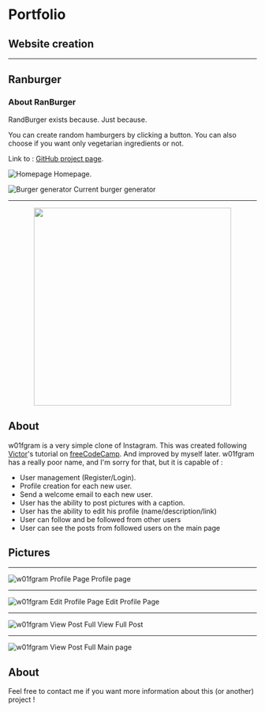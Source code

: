 # Portfolio

## Website creation
---
## Ranburger
### About RanBurger
RandBurger exists because. Just because.

You can create random hamburgers by clicking a button. You can also choose if you want only vegetarian ingredients or not.

Link to : [GitHub project page](https://github.com/0xw01f/RanBurger).


![Homepage](https://i.imgur.com/A9QbqV6.png)
Homepage.

![Burger generator](https://i.imgur.com/RydK5Yd.png)
Current burger generator

---
<p align="center"><img src="https://i.imgur.com/h0Z8svO.png" width="400"></p>

## About

w01fgram is a very simple clone of Instagram. This was created following [Victor](https://www.youtube.com/channel/UCQI-Ym2rLZx52vEoqlPQMdg)'s tutorial on [freeCodeCamp](https://www.youtube.com/channel/UC8butISFwT-Wl7EV0hUK0BQ). And improved by myself later.
w01fgram has a really poor name, and I'm sorry for that, but it is capable of :

- User management (Register/Login).
- Profile creation for each new user.
- Send a welcome email to each new user.
- User has the ability to post pictures with a caption.
- User has the ability to edit his profile (name/description/link)
- User can follow and be followed from other users
- User can see the posts from followed users on the main page

## Pictures

---
![w01fgram Profile Page](https://i.imgur.com/aWTs6si.png)
Profile page

---
![w01fgram Edit Profile Page](https://i.imgur.com/rbPPovj.png)
Edit Profile Page

---
![w01fgram View Post Full](https://i.imgur.com/OsBtBvP.png)
View Full Post

---
![w01fgram View Post Full](https://i.imgur.com/b2ayh6g.png)
Main page

## About
Feel free to contact me if you want more information about this (or another) project !
